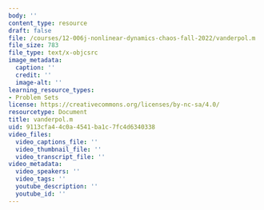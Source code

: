 ```yaml
---
body: ''
content_type: resource
draft: false
file: /courses/12-006j-nonlinear-dynamics-chaos-fall-2022/vanderpol.m
file_size: 783
file_type: text/x-objcsrc
image_metadata:
  caption: ''
  credit: ''
  image-alt: ''
learning_resource_types:
- Problem Sets
license: https://creativecommons.org/licenses/by-nc-sa/4.0/
resourcetype: Document
title: vanderpol.m
uid: 9113cfa4-4c0a-4541-ba1c-7fc4d6340338
video_files:
  video_captions_file: ''
  video_thumbnail_file: ''
  video_transcript_file: ''
video_metadata:
  video_speakers: ''
  video_tags: ''
  youtube_description: ''
  youtube_id: ''
---
```

